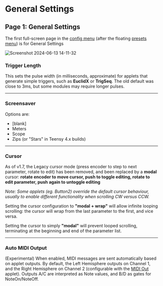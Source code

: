 # General Settings

## Page 1: General Settings

The first full-screen page in the [config menu](Hemisphere-Config) (after the floating [presets menu](Hemisphere-Presets)) is for General Settings

![Screenshot 2024-06-13 14-11-32](https://github.com/djphazer/O_C-Phazerville/assets/109086194/34eed3aa-3307-4734-90d4-a6e65442d4af)

### Trigger Length
This sets the pulse width (in milliseconds, approximate) for applets that generate simple triggers, such as **EuclidX** or **TrigSeq**. The old default was close to 3ms, but some modules may require longer pulses.

***

### Screensaver
Options are:
* [blank]
* Meters
* Scope
* Zips (or "Stars" in Teensy 4.x builds)

***

### Cursor
As of v1.7, the Legacy cursor mode (press encoder to step to next parameter, rotate to edit) has been removed, and been replaced by a **modal** cursor: **rotate encoder to move cursor, push to toggle editing, rotate to edit parameter, push again to untoggle editing**

_Note: Some applets (eg. Button2) override the default cursor behaviour, usually to enable different functionality when scrolling CW versus CCW._

Setting the cursor configuration to **"modal + wrap"** will allow infinite looping scrolling: the cursor will wrap from the last parameter to the first, and vice versa.

Setting the cursor to simply **"modal"** will prevent looped scrolling, terminating at the beginning and end of the parameter list.

***

### Auto MIDI Output
(Experimental) When enabled, MIDI messages are sent automatically based on applet outputs. By default, the Left Hemisphere outputs on Channel 1, and the Right Hemisphere on Channel 2 (configurable with the [MIDI Out](MIDI-Out) applet). Outputs A/C are interpreted as Note values, and B/D as gates for NoteOn/NoteOff.
